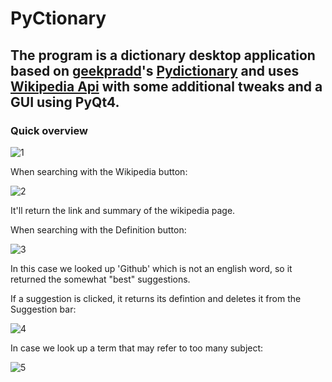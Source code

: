 # PyCtionary

The program is a dictionary desktop application based on [geekpradd](https://github.com/geekpradd)'s [Pydictionary](https://github.com/geekpradd/PyDictionary) and uses [Wikipedia Api](https://pypi.python.org/pypi/wikipedia) with some additional tweaks and a GUI using PyQt4.
---
### Quick overview

![1](https://user-images.githubusercontent.com/24724665/35693923-9674b662-0777-11e8-88f1-139f5e85a3a9.PNG)

When searching with the Wikipedia button:

![2](https://user-images.githubusercontent.com/24724665/35693925-96afed72-0777-11e8-9b58-1313fa651b01.PNG)

It'll return the link and summary of the wikipedia page.

When searching with the Definition button:

![3](https://user-images.githubusercontent.com/24724665/35693926-96d9fb76-0777-11e8-99c3-9c2f708faaac.PNG)

In this case we looked up 'Github' which is not an english word, so it returned the somewhat "best" suggestions.

If a suggestion is clicked, it returns its defintion and deletes it from the Suggestion bar:

![4](https://user-images.githubusercontent.com/24724665/35693927-970fb054-0777-11e8-9b78-e0a8f85902d7.PNG)

In case we look up a term that may refer to too many subject:

![5](https://user-images.githubusercontent.com/24724665/35693928-973d8470-0777-11e8-9f00-db63f610b8a9.PNG)









